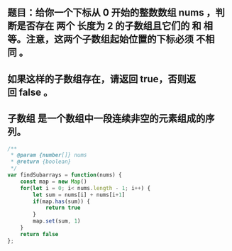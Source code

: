 ## 题目：给你一个下标从 0 开始的整数数组 nums ，判断是否存在 两个 长度为 2 的子数组且它们的 和 相等。注意，这两个子数组起始位置的下标必须 不相同 。
## 如果这样的子数组存在，请返回 true，否则返回 false 。
## 子数组 是一个数组中一段连续非空的元素组成的序列。

```js
/**
 * @param {number[]} nums
 * @return {boolean}
 */
var findSubarrays = function(nums) {
    const map = new Map()
    for(let i = 0; i< nums.length - 1; i++) {
        let sum = nums[i] + nums[i+1]
        if(map.has(sum)) {
            return true
        }
        map.set(sum, 1)
    }
    return false
};
```